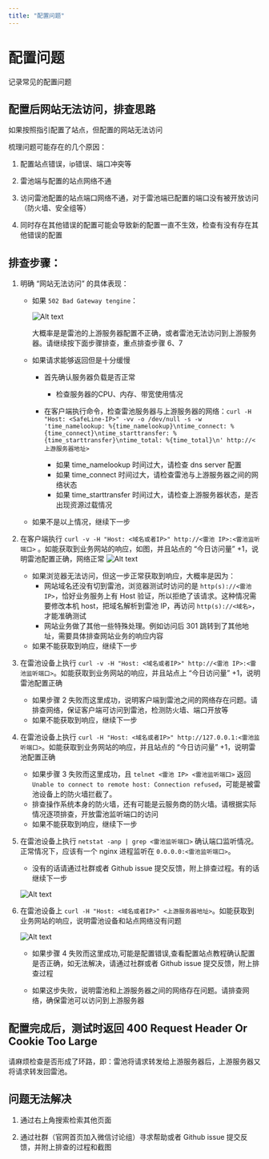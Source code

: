 ```yaml
---
title: "配置问题"
---
```

# 配置问题

记录常见的配置问题

## 配置后网站无法访问，排查思路

如果按照指引配置了站点，但配置的网站无法访问

梳理问题可能存在的几个原因：

1. 配置站点错误，ip错误、端口冲突等

2. 雷池端与配置的站点网络不通

3. 访问雷池配置的站点端口网络不通，对于雷池端已配置的端口没有被开放访问（防火墙、安全组等）

4. 同时存在其他错误的配置可能会导致新的配置一直不生效，检查有没有存在其他错误的配置

## 排查步骤：

1. 明确 “网站无法访问” 的具体表现：
    * 如果 `502 Bad Gateway tengine`：

        ![Alt text](/images/docs/guide_config/tengine_502.png)

        大概率是是雷池的上游服务器配置不正确，或者雷池无法访问到上游服务器。请继续按下面步骤排查，重点排查步骤 6、7

    * 如果请求能够返回但是十分缓慢
        * 首先确认服务器负载是否正常
           * 检查服务器的CPU、内存、带宽使用情况 

        * 在客户端执行命令，检查雷池服务器与上游服务器的网络：`curl -H "Host: <SafeLine-IP>" -vv -o /dev/null -s -w 'time_namelookup: %{time_namelookup}\ntime_connect: %{time_connect}\ntime_starttransfer: %{time_starttransfer}\ntime_total: %{time_total}\n' http://<上游服务器地址>`

            * 如果 time_namelookup 时间过大，请检查 dns server 配置
            * 如果 time_connect 时间过大，请检查雷池与上游服务器之间的网络状态
            * 如果 time_starttransfer 时间过大，请检查上游服务器状态，是否出现资源过载情况
    * 如果不是以上情况，继续下一步
2. 在客户端执行 `curl -v -H "Host: <域名或者IP>" http://<雷池 IP>:<雷池监听端口>` 。如能获取到业务网站的响应，如图，并且站点的 “今日访问量” +1，说明雷池配置正确，网络正常
    ![Alt text](/images/docs/guide_config/check_the_site1.png)

    * 如果浏览器无法访问，但这一步正常获取到响应，大概率是因为：
        * 网站域名还没有切到雷池，浏览器测试时访问的是 `http(s)://<雷池 IP>`，恰好业务服务上有 Host 验证，所以拒绝了该请求。这种情况需要修改本机 host，把域名解析到雷池 IP，再访问 `http(s)://<域名>`，才能准确测试
        * 网站业务做了其他一些特殊处理。例如访问后 301 跳转到了其他地址，需要具体排查网站业务的响应内容
    * 如果不能获取到响应，继续下一步

3. 在雷池设备上执行 `curl -v -H "Host: <域名或者IP>" http://<雷池 IP>:<雷池监听端口>`。如能获取到业务网站的响应，并且站点上 “今日访问量” +1，说明雷池配置正确
    * 如果步骤 2 失败而这里成功，说明客户端到雷池之间的网络存在问题。请排查网络，保证客户端可访问到雷池，检测防火墙、端口开放等
    * 如果不能获取到响应，继续下一步

4. 在雷池设备上执行 `curl -H "Host: <域名或者IP>" http://127.0.0.1:<雷池监听端口>`。如能获取到业务网站的响应，并且站点的 “今日访问量” +1，说明雷池配置正确
    * 如果步骤 3 失败而这里成功，且 `telnet <雷池 IP> <雷池监听端口>` 返回 `Unable to connect to remote host: Connection refused`，可能是被雷池设备上的防火墙拦截了。
    * 排查操作系统本身的防火墙，还有可能是云服务商的防火墙。请根据实际情况逐项排查，开放雷池监听端口的访问
    * 如果不能获取到响应，继续下一步

5. 在雷池设备上执行 `netstat -anp | grep <雷池监听端口>` 确认端口监听情况。正常情况下，应该有一个 nginx 进程监听在 `0.0.0.0:<雷池监听端口>`。
    * 没有的话请通过社群或者 Github issue 提交反馈，附上排查过程。有的话继续下一步

    ![Alt text](/images/docs/guide_config/check_listen_port.png)
 
6. 在雷池设备上 `curl -H "Host: <域名或者IP>" <上游服务器地址>`。如能获取到业务网站的响应，说明雷池设备和站点网络没有问题

    ![Alt text](/images/docs/guide_config/check_the_site2.png)

    * 如果步骤 4 失败而这里成功,可能是配置错误,查看配置站点教程确认配置是否正确，如无法解决，请通过社群或者 Github issue 提交反馈，附上排查过程

    * 如果这步失败，说明雷池和上游服务器之间的网络存在问题。请排查网络，确保雷池可以访问到上游服务器



## 配置完成后，测试时返回 400 Request Header Or Cookie Too Large

请麻烦检查是否形成了环路，即：雷池将请求转发给上游服务器后，上游服务器又将请求转发回雷池。

## 问题无法解决

1. 通过右上角搜索检索其他页面

2. 通过社群（官网首页加入微信讨论组）寻求帮助或者 Github issue 提交反馈，并附上排查的过程和截图